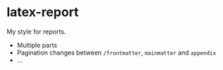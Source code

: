# latex-report

My style for reports.

* Multiple parts
* Pagination changes between `/frontmatter`, `mainmatter` and `appendix`
* ...
